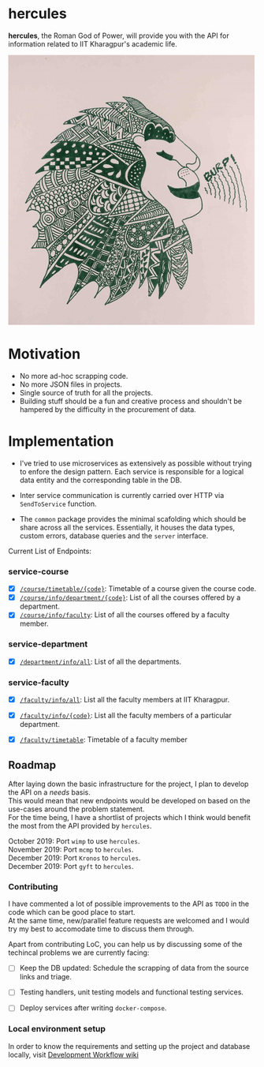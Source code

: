 # hercules

**hercules**, the Roman God of Power, will provide you with the API for information related to IIT Kharagpur's academic life.

![artwork](images/artwork.jpg "Hide of the Nemean lion worn by Hercules")

# Motivation

- No more ad-hoc scrapping code.
- No more JSON files in projects.
- Single source of truth for all the projects.
- Building stuff should be a fun and creative process and shouldn't be hampered by the difficulty in the procurement of data.

# Implementation

- I've tried to use microservices as extensively as possible without trying to enfore the design pattern.
Each service is responsible for a logical data entity and the corresponding table in the DB.  

- Inter service communication is currently carried over HTTP via `SendToService` function.  

- The `common` package provides the minimal scafolding which should be share across all the services.
Essentially, it houses the data types, custom errors, database queries and the `server` interface.
  
Current List of Endpoints:

### service-course
- [x] [`/course/timetable/{code}`](https://hercules-10496.herokuapp.com/api/v1/course/timetable/MA61023): Timetable of a course given the course code.
- [x] [`/course/info/department/{code}`](https://hercules-10496.herokuapp.com/api/v1/course/info/department/MA): List of all the courses offered by a department.
- [x] [`/course/info/faculty`](https://hercules-10496.herokuapp.com/api/v1/course/info/faculty?name=Pratima%20Panigrahi&dept=MA): List of all the courses offered by a faculty member.

### service-department
- [x] [`/department/info/all`](https://hercules-10496.herokuapp.com/api/v1/department/info/all): List of all the departments.

### service-faculty
- [x] [`/faculty/info/all`](https://hercules-10496.herokuapp.com/api/v1/faculty/info/all): List all the faculty members at IIT Kharagpur.
- [x] [`/faculty/info/{code}`](https://hercules-10496.herokuapp.com/api/v1/faculty/info/MA): List all the faculty members of a particular department.
- [x] [`/faculty/timetable`](https://hercules-10496.herokuapp.com/api/v1/faculty/timetable?name=Pratima%20Panigrahi&dept=MA): Timetable of a faculty member


## Roadmap

After laying down the basic infrastructure for the project, I plan to develop the API on a *needs* basis.   
This would mean that new endpoints would be developed on based on the use-cases around the problem statement.  
For the time being, I have a shortlist of projects which I think would benefit the most from the API provided by `hercules`.  

October 2019: Port `wimp` to use `hercules`.   
November 2019: Port `mcmp` to `hercules`.  
December 2019: Port `Kronos` to `hercules`.  
December 2019: Port `gyft` to `hercules`.  

### Contributing

I have commented a lot of possible improvements to the API as `TODO` in the code which can be good place to start.   
At the same time, new/parallel feature requests are welcomed and I would try my best to accomodate time to discuss them through.

Apart from contributing LoC, you can help us by discussing some of the techincal problems we are currently facing:
- [ ] Keep the DB updated: Schedule the scrapping of data from the source links and triage.
- [ ] Testing handlers, unit testing models and functional testing services.
- [ ] Deploy services after writing `docker-compose`.


### Local environment setup

In order to know the requirements and setting up the project and database locally, visit [Development Workflow wiki](https://github.com/kshitij10496/hercules/wiki/Development-Workflow)